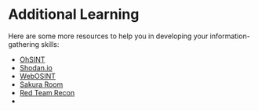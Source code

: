 # Additional Learning

Here are some more resources to help you in developing your information-gathering skills:

- [OhSINT](https://tryhackme.com/room/ohsint)
- [Shodan.io](https://tryhackme.com/room/shodan)
- [WebOSINT](https://tryhackme.com/room/webosint)
- [Sakura Room](https://tryhackme.com/room/sakura)
- [Red Team Recon](https://tryhackme.com/room/redteamrecon)
-